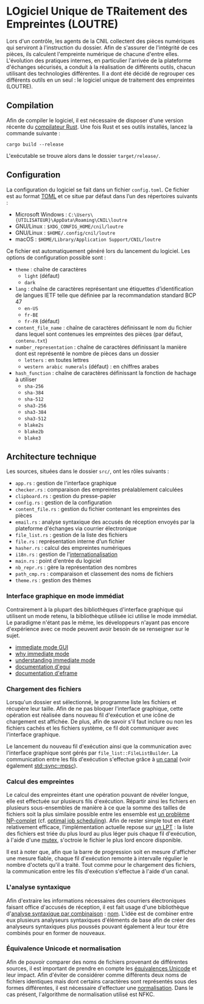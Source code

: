 # LOgiciel Unique de TRaitement des Empreintes (LOUTRE)

Lors d'un contrôle, les agents de la CNIL collectent des pièces numériques qui serviront à l'instruction du dossier. Afin de s'assurer de l'intégrité de ces pièces, ils calculent l'empreinte numérique de chacune d'entre elles. L'évolution des pratiques internes, en particulier l'arrivée de la plateforme d'échanges sécurisés, a conduit à la réalisation de différents outils, chacun utilisant des technologies différentes. Il a dont été décidé de regrouper ces différents outils en un seul : le logiciel unique de traitement des empreintes (LOUTRE).


## Compilation

Afin de compiler le logiciel, il est nécessaire de disposer d'une version récente du [compilateur Rust](https://www.rust-lang.org/tools/install). Une fois Rust et ses outils installés, lancez la commande suivante :

```
cargo build --release
```

L'exécutable se trouve alors dans le dossier `target/release/`.


## Configuration

La configuration du logiciel se fait dans un fichier `config.toml`. Ce fichier est au format [TOML](https://toml.io/fr/) et ce situe par défaut dans l’un des répertoires suivants :

- Microsoft Windows : `C:\Users\{UTILISATEUR}\AppData\Roaming\CNIL\loutre`
- GNU/Linux : `$XDG_CONFIG_HOME/cnil/loutre`
- GNU/Linux : `$HOME/.config/cnil/loutre`
- macOS : `$HOME/Library/Application Support/CNIL/loutre`

Ce fichier est automatiquement généré lors du lancement du logiciel. Les options de configuration possible sont :

- `theme` : chaîne de caractères
  * `light` (défaut)
  * `dark`
- `lang` : chaîne de caractères représentant une étiquettes d’identification de langues IETF telle que définiee par la recommandation standard BCP 47
  * `en-US`
  * `fr-BE`
  * `fr-FR` (défaut)
- `content_file_name` : chaîne de caractères définissant le nom du fichier dans lequel sont contenues les empreintes des pièces (par défaut, `contenu.txt`)
- `number_representation` : chaîne de caractères définissant la manière dont est représenté le nombre de pièces dans un dossier
  * `letters` : en toutes lettres
  * `western arabic numerals` (défaut) : en chiffres arabes
- `hash_function` : chaîne de caractères définissant la fonction de hachage à utiliser
  * `sha-256`
  * `sha-384`
  * `sha-512`
  * `sha3-256`
  * `sha3-384`
  * `sha3-512`
  * `blake2s`
  * `blake2b`
  * `blake3`


## Architecture technique

Les sources, situées dans le dossier `src/`, ont les rôles suivants :

- `app.rs` : gestion de l'interface graphique
- `checker.rs` : comparaison des empreintes préalablement calculées
- `clipboard.rs` : gestion du presse-papier
- `config.rs` : gestion de la configuration
- `content_file.rs` : gestion du fichier contenant les empreintes des pièces
- `email.rs` : analyse syntaxique des accusés de réception envoyés par la plateforme d'échanges via courrier électronique
- `file_list.rs` : gestion de la liste des fichiers
- `file.rs` : représentation interne d'un fichier
- `hasher.rs` : calcul des empreintes numériques
- `i18n.rs` : gestion de l'[internationalisation](https://fr.wikipedia.org/wiki/Internationalisation_(informatique))
- `main.rs` : point d'entrée du logiciel
- `nb_repr.rs` : gère la représentation des nombres
- `path_cmp.rs` : comparaison et classement des noms de fichiers
- `theme.rs` : gestion des thèmes

### Interface graphique en mode immédiat

Contrairement à la plupart des bibliothèques d'interface graphique qui utilisent un mode retenu, la bibliothèque utilisée ici utilise le mode immédiat. Le paradigme n'étant pas le même, les développeurs n'ayant pas encore d'expérience avec ce mode peuvent avoir besoin de se renseigner sur le sujet.

- [immediate mode GUI](https://en.wikipedia.org/wiki/Immediate_mode_GUI)
- [why immediate mode](https://github.com/emilk/egui#why-immediate-mode)
- [understanding immediate mode](https://docs.rs/egui/latest/egui/#understanding-immediate-mode)
- [documentation d'egui](https://docs.rs/egui/latest/egui/)
- [documentation d'eframe](https://docs.rs/eframe/latest/eframe/)

### Chargement des fichiers

Lorsqu'un dossier est sélectionné, le programme liste les fichiers et récupère leur taille. Afin de ne pas bloquer l'interface graphique, cette opération est réalisée dans nouveau fil d'exécution et une icône de chargement est affichée. De plus, afin de savoir s'il faut inclure ou non les fichiers cachés et les fichiers système, ce fil doit communiquer avec l'interface graphique.

Le lancement du nouveau fil d'exécution ainsi que la communication avec l'interface graphique sont gérés par `file_list::FileListBuilder`. La communication entre les fils d'exécution s'effectue grâce à [un canal](https://jimskapt.github.io/rust-book-fr/ch16-02-message-passing.html) (voir également [std::sync::mpsc](https://doc.rust-lang.org/std/sync/mpsc/index.html)).

### Calcul des empreintes

Le calcul des empreintes étant une opération pouvant de révéler longue, elle est effectuée sur plusieurs fils d'exécution. Répartir ainsi les fichiers en plusieurs sous-ensembles de manière à ce que la somme des tailles de fichiers soit la plus similaire possible entre les ensemble est [un problème NP-complet](https://en.wikipedia.org/wiki/Partition_problem) (cf. [optimal job scheduling](https://en.wikipedia.org/wiki/Optimal_job_scheduling)). Afin de rester simple tout en étant relativement efficace, l'implémentation actuelle repose sur [un LPT](https://en.wikipedia.org/wiki/Longest-processing-time-first_scheduling) : la liste des fichiers est triée du plus lourd au plus léger puis chaque fil d'exécution, à l'aide d'une [mutex](https://doc.rust-lang.org/std/sync/struct.Mutex.html), s'octroie le fichier le plus lord encore disponible.

Il est à noter que, afin que la barre de progression soit en mesure d'afficher une mesure fiable, chaque fil d'exécution remonte à intervalle régulier le nombre d'octets qu'il a traité. Tout comme pour le chargement des fichiers, la communication entre les fils d'exécution s'effectue à l'aide d'un canal.

### L'analyse syntaxique

Afin d'extraire les informations nécessaires des courriers électroniques faisant office d'accusés de réception, il est fait usage d'une bibliothèque d'[analyse syntaxique par combinaison](https://en.wikipedia.org/wiki/Parser_combinator) : [nom](https://github.com/Geal/nom). L'idée est de combiner entre eux plusieurs analyseurs syntaxiques d'éléments de base afin de créer des analyseurs syntaxiques plus poussés pouvant également à leur tour être combinés pour en former de nouveaux.

### Équivalence Unicode et normalisation

Afin de pouvoir comparer des noms de fichiers provenant de différentes sources, il est important de prendre en compte les [équivalences Unicode](https://fr.wikipedia.org/wiki/%C3%89quivalence_Unicode) et leur impact. Afin d'éviter de considérer comme différents deux noms de fichiers identiques mais dont certains caractères sont représentés sous des formes différentes, il est nécessaire d'effectuer une [normalisation](https://fr.wikipedia.org/wiki/Normalisation_Unicode). Dans le cas présent, l'algorithme de normalisation utilisé est NFKC.
